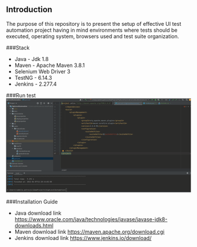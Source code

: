 ## Introduction
The purpose of this repository is to present the setup of effective UI test automation project having in mind environments where tests should be executed, operating system, browsers used and test suite organization.

###Stack
* Java - Jdk 1.8 
* Maven - Apache Maven 3.8.1
* Selenium Web Driver 3
* TestNG - 6.14.3
* Jenkins - 2.277.4

###Run  test
![Run test](docs/images/RunTest.gif)

###Installation Guide

* Java download link https://www.oracle.com/java/technologies/javase/javase-jdk8-downloads.html
* Maven download link https://maven.apache.org/download.cgi
* Jenkins download link https://www.jenkins.io/download/